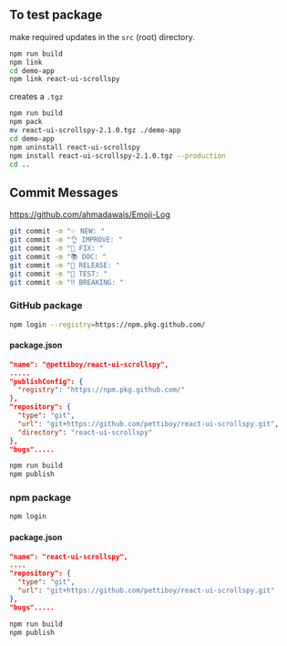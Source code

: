 ## To test package

make required updates in the `src` (root) directory.

```bash
npm run build
npm link
cd demo-app
npm link react-ui-scrollspy
```

creates a `.tgz`

```bash
npm run build
npm pack
mv react-ui-scrollspy-2.1.0.tgz ./demo-app
cd demo-app
npm uninstall react-ui-scrollspy
npm install react-ui-scrollspy-2.1.0.tgz --production
cd ..
```

## Commit Messages

https://github.com/ahmadawais/Emoji-Log

```bash
git commit -m "✨ NEW: "
git commit -m "👌 IMPROVE: "
git commit -m "🐛 FIX: "
git commit -m "📚 DOC: "
git commit -m "🚀 RELEASE: "
git commit -m "🤖 TEST: "
git commit -m "‼️ BREAKING: "
```

### GitHub package

```bash
npm login --registry=https://npm.pkg.github.com/
```

#### package.json

```json
"name": "@pettiboy/react-ui-scrollspy",
.....
"publishConfig": {
  "registry": "https://npm.pkg.github.com/"
},
"repository": {
  "type": "git",
  "url": "git+https://github.com/pettiboy/react-ui-scrollspy.git",
  "directory": "react-ui-scrollspy"
},
"bugs".....
```

```bash
npm run build
npm publish
```

### npm package

```bash
npm login
```

#### package.json

```json
"name": "react-ui-scrollspy",
....
"repository": {
  "type": "git",
  "url": "git+https://github.com/pettiboy/react-ui-scrollspy.git"
},
"bugs".....
```

```bash
npm run build
npm publish
```
